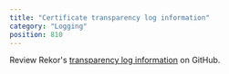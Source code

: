 ```yaml
---
title: "Certificate transparency log information"
category: "Logging"
position: 810
---
```


Review Rekor's [transparency log information](https://github.com/sigstore/fulcio/blob/main/docs/ctlog.md) on GitHub.
